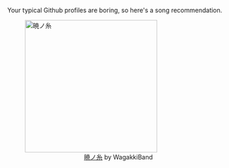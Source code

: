 Your typical Github profiles are boring, so here's a song recommendation.
<figure><img width="300" height="300" src="https://i.scdn.co/image/ab67616d0000b2736d70d24aacab4f2da6e98330" alt="暁ノ糸" /><figcaption align="center"><a href="https://open.spotify.com/track/0O3cix7ZThiinJbAa8JDej" target="_blank">暁ノ糸</a> by WagakkiBand</figcaption></figure>
